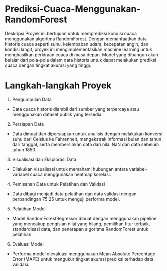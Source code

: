 # Prediksi-Cuaca-Menggunakan-RandomForest

Deskripsi
Proyek ini bertujuan untuk memprediksi kondisi cuaca menggunakan algoritma RandomForest. Dengan memanfaatkan data historis cuaca seperti suhu, kelembaban udara, kecepatan angin, dan kondisi langit, proyek ini mengimplementasikan machine learning untuk menghasilkan perkiraan cuaca di masa depan. Model yang dibangun akan belajar dari pola-pola dalam data historis untuk dapat melakukan prediksi cuaca dengan tingkat akurasi yang tinggi.

# Langkah-langkah Proyek
1. Pengumpulan Data

- Data cuaca historis diambil dari sumber yang terpercaya atau menggunakan dataset publik yang tersedia. <br>

2. Persiapan Data

- Data dimuat dan dipersiapkan untuk analisis dengan melakukan konversi suhu dari Celsius ke Fahrenheit, mengekstrak informasi bulan dan tahun dari tanggal, serta membersihkan data dari nilai NaN dan data sebelum tahun 1850. <br>

3. Visualisasi dan Eksplorasi Data 
- Dilakukan visualisasi untuk memahami hubungan antara variabel-variabel cuaca menggunakan heatmap korelasi. <br>

4. Pemisahan Data untuk Pelatihan dan Validasi
- Data dibagi menjadi data pelatihan dan data validasi dengan perbandingan 75:25 untuk menguji performa model. <br>

5. Pelatihan Model
- Model RandomForestRegressor dibuat dengan menggunakan pipeline yang mencakup pengisian nilai yang hilang, pemilihan fitur terbaik, standardisasi data, dan penerapan algoritma RandomForest untuk pelatihan. <br>

6. Evaluasi Model
- Performa model dievaluasi menggunakan Mean Absolute Percentage Error (MAPE) untuk mengukur tingkat akurasi prediksi terhadap data validasi.
